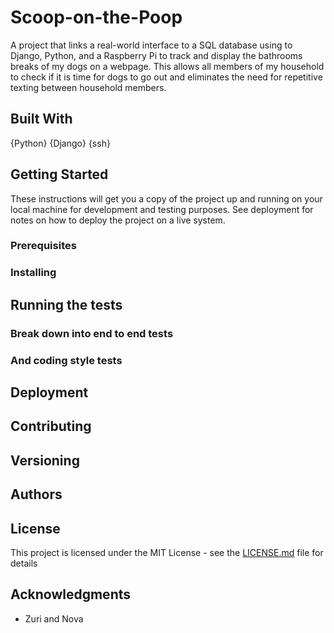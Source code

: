 # Scoop-on-the-Poop
A project that links a real-world interface to a SQL database using to Django, Python, and a Raspberry Pi to track and display the bathrooms breaks of my dogs on a webpage. This allows all members of my household to check if it is time for dogs to go out and eliminates the need for repetitive texting between household members.

## Built With
{Python}
{Django}
{ssh}

## Getting Started

These instructions will get you a copy of the project up and running on your local machine for development and testing purposes. See deployment for notes on how to deploy the project on a live system.

### Prerequisites


### Installing


## Running the tests


### Break down into end to end tests


### And coding style tests


## Deployment


## Contributing


## Versioning



## Authors


## License

This project is licensed under the MIT License - see the [LICENSE.md](LICENSE.md) file for details

## Acknowledgments

* Zuri and Nova

